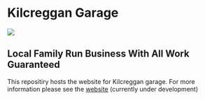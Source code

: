 # Kilcreggan Garage

[![](https://travis-ci.org/TheLastDestroyer/kilcreggangarage.github.io.svg?branch=master)](https://travis-ci.org/TheLastDestroyer/kilcreggangarage.github.io)

## Local Family Run Business With All Work Guaranteed

This repositiry hosts the website for Kilcreggan garage. For more information please see the [website](https://thelastdestroyer.github.io/kilcreggangarage.github.io/) (currently under development)
